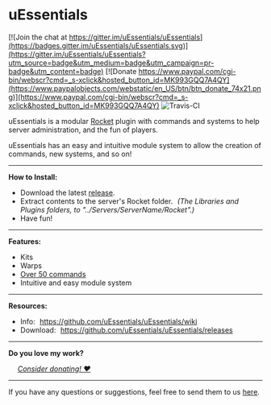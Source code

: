 
# uEssentials

[![Join the chat at https://gitter.im/uEssentials/uEssentials](https://badges.gitter.im/uEssentials/uEssentials.svg)](https://gitter.im/uEssentials/uEssentials?utm_source=badge&utm_medium=badge&utm_campaign=pr-badge&utm_content=badge) [![Donate https://www.paypal.com/cgi-bin/webscr?cmd=_s-xclick&hosted_button_id=MK993GQQ7A4QY](https://www.paypalobjects.com/webstatic/en_US/btn/btn_donate_74x21.png)](https://www.paypal.com/cgi-bin/webscr?cmd=_s-xclick&hosted_button_id=MK993GQQ7A4QY) ![Travis-CI](https://api.travis-ci.org/uEssentials/uEssentials.svg?branch=master)

uEssentials is a modular [Rocket](http://rocketmod.net/) plugin with commands and systems to help server administration, and the fun of players.

uEssentials has an easy and intuitive module system to allow the creation of commands, new systems, and so on!

---

**How to Install:**

- Download the latest [release](https://github.com/uEssentials/uEssentials/releases).
- Extract contents to the server's Rocket folder. _(The Libraries and Plugins folders, to "../Servers/ServerName/Rocket".)_
- Have fun!

---

**Features:**
- Kits
- Warps
- [Over 50 commands](https://github.com/uEssentials/uEssentials/wiki/Command-Reference)
- Intuitive and easy module system

---

**Resources:**
- Info: https://github.com/uEssentials/uEssentials/wiki
- Download: https://github.com/uEssentials/uEssentials/releases

---

**Do you love my work?**

  _[Consider donating! :heart:](https://www.paypal.com/cgi-bin/webscr?cmd=_s-xclick&hosted_button_id=MK993GQQ7A4QY)_

---

If you have any questions or suggestions, feel free to send them to us [here](../../issues/).

